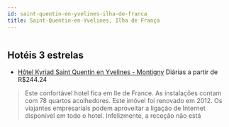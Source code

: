 ```yaml
---
id: saint-quentin-en-yvelines-ilha-de-franca
title: Saint-Quentin-en-Yvelines, Ilha de França
---
```


<center><img src="https://photos.hotelbeds.com/giata/57/576903/576903a_hb_a_001.jpg" alt="" /></center>


## Hotéis 3 estrelas

-    [Hôtel Kyriad Saint Quentin en Yvelines - Montigny](https://www.hurb.com/hoteis/saint-quentin-en-yvelines/hotel-kyriad-saint-quentin-en-yvelines-montigny-JNP-JP819066?cmp=18055) Diárias a partir de R$244.24
   > Este confortável hotel fica em Ile de France. As instalações contam com 78 quartos acolhedores. Este imóvel foi renovado em 2012. Os viajantes empresariais podem aproveitar a ligação de Internet disponível em todo o hotel. Infelizmente, a receção não está
